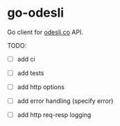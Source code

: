 # go-odesli

Go client for [odesli.co](odesli.co) API.

TODO:

- [ ] add ci
- [ ] add tests
- [ ] add http options
- [ ] add error handling (specify error)
- [ ] add http req-resp logging

